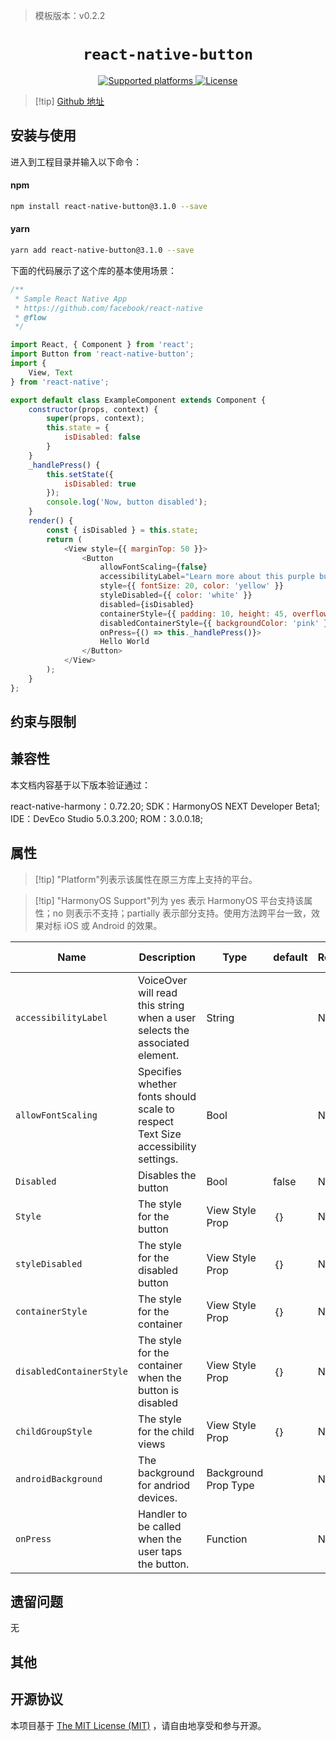 <!-- {% raw %} -->
> 模板版本：v0.2.2

<p align="center">
  <h1 align="center"> <code>react-native-button</code> </h1>
</p>
<p align="center">
    <a href="https://github.com/ide/react-native-button">       
         <img src="https://img.shields.io/badge/platforms-android%20|%20ios%20|%20harmony%20-lightgrey.svg" alt="Supported platforms" />
    </a>
    <a href="https://github.com/ide/react-native-button/blob/main/LICENSE">
        <img src="https://img.shields.io/badge/license-MIT-green.svg" alt="License" />
    </a>
</p>


> [!tip] [Github 地址](https://github.com/ide/react-native-button)

## 安装与使用

进入到工程目录并输入以下命令：

<!-- tabs:start -->

#### **npm**

```bash
npm install react-native-button@3.1.0 --save
```

#### **yarn**

```bash
yarn add react-native-button@3.1.0 --save
```

<!-- tabs:end -->

下面的代码展示了这个库的基本使用场景：

```js
/**
 * Sample React Native App
 * https://github.com/facebook/react-native
 * @flow
 */

import React, { Component } from 'react';
import Button from 'react-native-button';
import {
    View, Text
} from 'react-native';

export default class ExampleComponent extends Component {
    constructor(props, context) {
        super(props, context);
        this.state = {
            isDisabled: false
        }
    }
    _handlePress() {
        this.setState({
            isDisabled: true
        });
        console.log('Now, button disabled');
    }
    render() {
        const { isDisabled } = this.state;
        return (
            <View style={{ marginTop: 50 }}>
                <Button
                    allowFontScaling={false}
                    accessibilityLabel="Learn more about this purple button"
                    style={{ fontSize: 20, color: 'yellow' }}
                    styleDisabled={{ color: 'white' }}
                    disabled={isDisabled}
                    containerStyle={{ padding: 10, height: 45, overflow: 'hidden', borderRadius: 4, backgroundColor: 'aqua' }}
                    disabledContainerStyle={{ backgroundColor: 'pink' }}
                    onPress={() => this._handlePress()}>
                    Hello World
                </Button>
            </View>
        );
    }
};
```



## 约束与限制

## 兼容性

本文档内容基于以下版本验证通过：

react-native-harmony：0.72.20; SDK：HarmonyOS NEXT Developer Beta1; IDE：DevEco Studio 5.0.3.200; ROM：3.0.0.18;

## 属性

> [!tip] "Platform"列表示该属性在原三方库上支持的平台。

> [!tip] "HarmonyOS Support"列为 yes 表示 HarmonyOS 平台支持该属性；no 则表示不支持；partially 表示部分支持。使用方法跨平台一致，效果对标 iOS 或 Android 的效果。

| Name                  | Description                                                                                            | Type     | default | Required | Platform | HarmonyOS Support |
| --------------------- | ------------------------------------------------------------------------------------------------------ | -------- | -------- | -------- | ----------------- | ----------------- |
| `accessibilityLabel` | VoiceOver will read this string when a user selects the associated element. | String |  | No     | All      | yes               |
| `allowFontScaling` | Specifies whether fonts should scale to respect Text Size accessibility settings. | Bool |  | No     | All      | yes               |
| `Disabled` | Disables the button                | Bool | false   | No       | All      | yes               |
| `Style` | The style for the button                                       | View Style Prop | ｛｝ | No       | All      | yes               |
| `styleDisabled` | The style for the disabled button | View Style Prop | ｛｝ | No       | All      | yes               |
| `containerStyle` | The style for the container | View Style Prop | ｛｝ | No       | All      | yes               |
| `disabledContainerStyle` | The style for the container when the button is disabled | View Style Prop | ｛｝ | No       | All      | yes               |
| `childGroupStyle` | The style for the child views               | View Style Prop | ｛｝ | No       | All      | yes               |
| `androidBackground` | The background for andriod devices.                      | Background Prop Type |  | No       | Android | no             |
| `onPress`   | Handler to be called when the user taps the button.   | Function |         | No       | All      | yes              |



## 遗留问题

 无

## 其他

## 开源协议

本项目基于 [The MIT License (MIT)](https://github.com/ide/react-native-button/blob/main/LICENSE) ，请自由地享受和参与开源。
<!-- {% endraw %} -->

